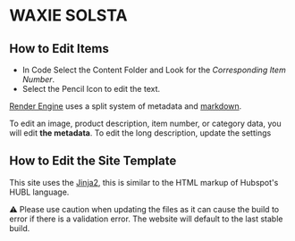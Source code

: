 # WAXIE SOLSTA

## How to Edit Items

- In Code Select the Content Folder and Look for the _Corresponding Item Number_.
- Select the Pencil Icon to edit the text.

[Render Engine](https://render-engine.readthedocs.org) uses a split system of metadata and [markdown](https://daringfireball.net/projects/markdown/).

To edit an image, product description, item number, or category data, you will edit **the metadata**. To edit the long description, update the settings

## How to Edit the Site Template

This site uses the [Jinja2](https://jinja.palletsprojects.com), this is similar to the HTML markup of Hubspot's HUBL language.

:warning: Please use caution when updating the files as it can cause the build to error if there is a validation error. The website will default to the last stable build.
